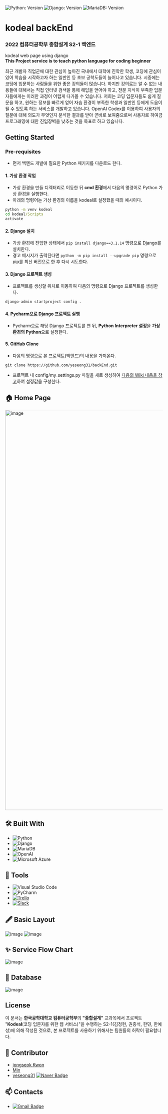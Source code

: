 ![Python: Version](https://img.shields.io/badge/python-3.8.10-blue)
![Django: Version](https://img.shields.io/badge/Django-3.1.14-blue)
![MariaDB: Version](https://img.shields.io/badge/MariaDB-10.3.32-blue)

# kodeal backEnd
### 2022 컴퓨터공학부 종합설계 S2-1 백엔드

kodeal web page using django<br/>
<b>This Project service is to teach python language for coding beginner</b>

 최근 개발자 직업군에 대한 관심이 높아진 국내에서 대학에 진학한 학생, 코딩에 관심이 있어 학습을 시작하고자 하는 일반인 등 초보 공학도들이 늘어나고 있습니다. 시중에는 코딩에 입문하는 사람들을 위한 좋은 강의들이 많습니다. 하지만 강의로는 알 수 없는 내용들에 대해서는 직접 인터넷 검색을 통해 해답을 얻어야 하고, 전문 지식이 부족한 입문자들에게는 이러한 과정이 어렵게 다가올 수 있습니다. 
 저희는 코딩 입문자들도 쉽게 질문을 하고, 원하는 정보를 빠르게 얻어 자습 환경이 부족한 학생과 일반인 등에게 도움이 될 수 있도록 하는 서비스를 개발하고 있습니다. OpenAI Codex를 이용하여 사용자의 질문에 대해 의도가 무엇인지 분석한 결과를 받아 곧바로 보여줌으로써 사용자로 하여금 프로그래밍에 대한 진입장벽을 낮추는 것을 목표로 하고 있습니다. 

## Getting Started

### Pre-requisites
* 먼저 백엔드 개발에 필요한 Python 패키지를 다운로드 한다.

#### 1. 가상 환경 작업
  * 가상 환경을 만들 디렉터리로 이동한 뒤 **cmd 환경**에서 다음의 명령어로 Python 가상 환경을 실행한다.
  * 아래의 명령어는 가상 환경의 이름을 kodeal로 설정했을 때의 예시이다.
  
  ```cmd
  python -m venv kodeal
  cd kodeal/Scripts
  activate
  ```
  
#### 2. Django 설치
  * 가상 환경에 진입한 상태에서 `pip install django==3.1.14` 명령으로 Django를 설치한다.
  * 경고 메시지가 출력된다면 `python -m pip install --upgrade pip` 명령으로 pip를 최신 버전으로 한 후 다시 시도한다.

#### 3. Django 프로젝트 생성
  * 프로젝트를 생성할 위치로 이동하여 다음의 명령으로 Django 프로젝트를 생성한다.

  ```cmd
  django-admin startproject config .
  ```
  
#### 4. Pycharm으로 Django 프로젝트 실행
  * Pycharm으로 해당 Django 프로젝트를 연 뒤, **Python Interpreter 설정**을 **가상환경의 Python**으로 설정한다.

#### 5. GitHub Clone
  * 다음의 명령으로 본 프로젝트(백엔드)의 내용을 가져온다.

  ```git
  git clone https://github.com/yeseong31/backEnd.git
  ```
  
  * 프로젝트 내 config/my_settings.py 파일을 새로 생성하여 [다음의 Wiki 내용을 참고](https://github.com/yeseong31/Itrencotech-web-page/wiki/my_settings.py-%EC%84%A4%EC%A0%95)하여 설정값을 구성한다.

## 🏠 Home Page
<img width="1280" alt="image" src="https://user-images.githubusercontent.com/66625672/155848689-05d9ba0f-559b-4409-95d5-2a5f18905761.png">

## 🛠️ Built With
* ![Python](https://img.shields.io/badge/Python-3776AB.svg?style=flat-square&logo=Python&logoColor=white)
* ![Django](https://img.shields.io/badge/Django-092E20.svg?style=flat-square&logo=Django&logoColor=white)
* ![MariaDB](https://img.shields.io/badge/MariaDB-003545.svg?style=flat-square&logo=MariaDB&logoColor=white)
* ![OpenAI](https://img.shields.io/badge/OpenAI-412991.svg?style=flat-square&logo=OpenAI&logoColor=white)
* ![Microsoft Azure](https://img.shields.io/badge/Microsoft_Azure-0078D4?style=flat-square&logo=Microsoft-azure&logoColor=white)  
  
</details>

## 🔧 Tools
* ![Visual Studio Code](https://img.shields.io/badge/Visual_Studio_Code-007ACC.svg?style=flat-square&logo=VisualStudioCode&logoColor=white) 
* ![PyCharm](https://img.shields.io/badge/PyCharm-000000.svg?style=flat-square&logo=PyCharm&logoColor=white) 
* [![Trello](https://img.shields.io/badge/Trello-0052cc?style=flat-square&logo=Trello&logoColor=white&link=https://trello.com/b/mrg8i2EQ/roadmap/)](https://trello.com/b/mrg8i2EQ/roadmap/)
* [![Slack](https://img.shields.io/badge/Slack-4a154b.svg?style=flat-square&logo=Slack&logoColor=white&link=https://w1627955690-ob9739492.slack.com/ssb/redirect)](https://w1627955690-ob9739492.slack.com/ssb/redirect)

## 🖋️ Basic Layout
![image](https://user-images.githubusercontent.com/66625672/161430320-a59ec796-0448-45ce-b3ae-b048ecff6dd6.png)
![image](https://user-images.githubusercontent.com/66625672/147870771-0853ea7c-57bd-48f9-b2a1-71ee739e7e36.png)

## ✨ Service Flow Chart
![image](https://user-images.githubusercontent.com/66625672/161430423-24ca87f0-f526-4441-a7b7-eb92199d6af8.png)

## 💾 Database
![image](https://user-images.githubusercontent.com/66625672/161067175-31f69497-c250-49c7-88cc-5a7734b396cc.png)

## License
이 문서는 **한국공학대학교 컴퓨터공학부**의 **"종합설계"** 교과목에서
프로젝트 "**Kodeal**(코딩 입문자를 위한 웹 서비스)"을 수행하는
S2-1(김정현, 권종석, 한민, 한예성)에 의해 작성된 것으로,
본 프로젝트를 사용하기 위해서는 팀원들의 허락이 필요합니다.

## 🙋 Contributor
* [jongseok Kwon](https://github.com/himJJong) <br>
* [Min](https://github.com/Proals) <br>
* [yeseong31](https://github.com/yeseong31) [![Naver Badge](https://img.shields.io/badge/yeseong31@naver.com-04ce5c?style=flat-square&logo=Naver&logoColor=white&link=mailto:yeseong31@Naver.com)](mailto:yeseong31@naver.com)<br>

## 📫 Contacts
* [![Gmail Badge](https://img.shields.io/badge/kodealtest@gmail.com-d14836?style=flat-square&logo=Gmail&logoColor=white&link=mailto:kodealtest@gmail.com)](mailto:kodealtest@gmail.com)
